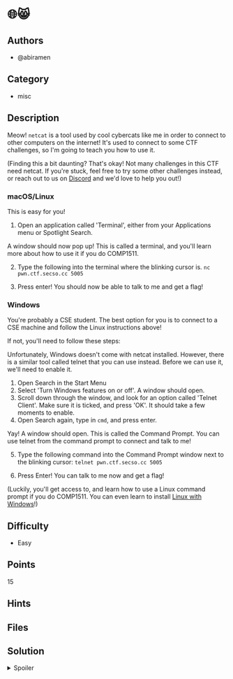# 🌐😸

## Authors
- @abiramen

## Category
- misc

## Description

Meow! `netcat` is a tool used by cool cybercats like me in order to connect to other computers on the internet! It's used to connect to some CTF challenges, so I'm going to teach you how to use it.

(Finding this a bit daunting? That's okay! Not many challenges in this CTF need netcat. If you're stuck, feel free to try some other challenges instead, or reach out to us on [Discord](https://secso.cc/discord) and we'd love to help you out!)

### macOS/Linux

This is easy for you!

1. Open an application called 'Terminal', either from your Applications menu or Spotlight Search.

A window should now pop up! This is called a terminal, and you'll learn more about how to use it if you do COMP1511.

2. Type the following into the terminal where the blinking cursor is.
    `nc pwn.ctf.secso.cc 5005`

3. Press enter! You should now be able to talk to me and get a flag!

### Windows

You're probably a CSE student. The best option for you is to connect to a CSE machine and follow the Linux instructions above!

If not, you'll need to follow these steps:

Unfortunately, Windows doesn't come with netcat installed. However, there is a similar tool called telnet that you can use instead. Before we can use it, we'll need to enable it.

1. Open Search in the Start Menu
2. Select 'Turn Windows features on or off'. A window should open.
3. Scroll down through the window, and look for an option called 'Telnet Client'. Make sure it is ticked, and press 'OK'. It should take a few moments to enable.
4. Open Search again, type in `cmd`, and press enter.

Yay! A window should open. This is called the Command Prompt. You can use telnet from the command prompt to connect and talk to me!

5. Type the following command into the Command Prompt window next to the blinking cursor:
    `telnet pwn.ctf.secso.cc 5005`

6. Press Enter! You can talk to me now and get a flag!

(Luckily, you'll get access to, and learn how to use a Linux command prompt if you do COMP1511. You can even learn to install [Linux with Windows](https://abiram.me/wsl-github)!)


## Difficulty
- Easy

## Points
15

## Hints

## Files


## Solution
<details>
<summary>Spoiler</summary>

### Idea
Intro to using netcat.

### Flag
`BEGINNER{n3t_c4t5_are_c00l_c4t5}`
</details>
